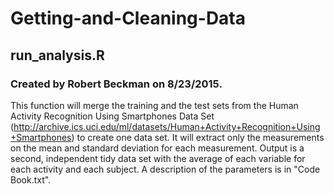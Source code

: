 # Getting-and-Cleaning-Data
## run_analysis.R
### Created by Robert Beckman on 8/23/2015.
This function will merge the training and the test sets from the Human Activity Recognition Using Smartphones Data Set (http://archive.ics.uci.edu/ml/datasets/Human+Activity+Recognition+Using+Smartphones) to create one data set. It will extract only the measurements on the mean and standard deviation for each measurement. Output is a second, independent tidy data set with the average of each variable for each activity and each subject.  A description of the parameters is in "Code Book.txt".